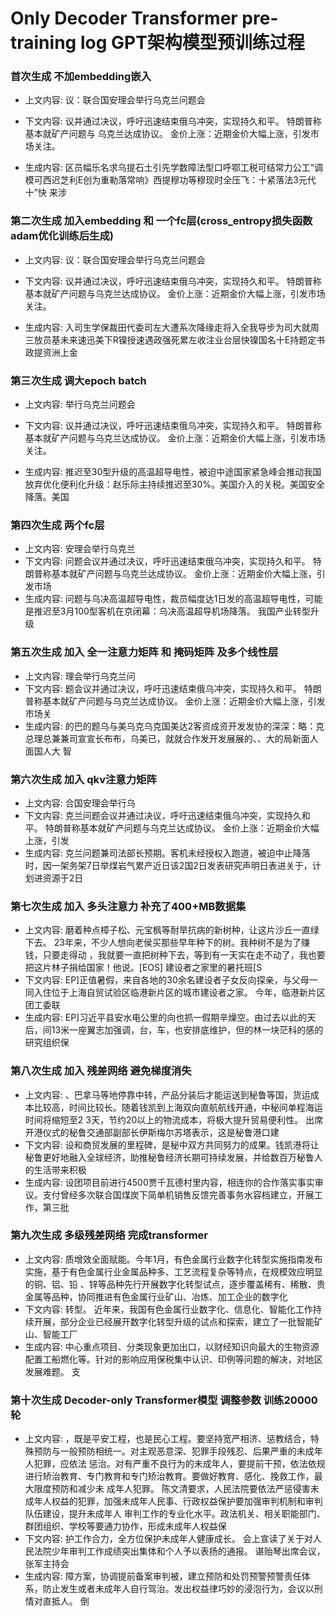 # Only Decoder Transformer pre-training log GPT架构模型预训练过程
### 首次生成 不加embedding嵌入
- 上文内容: 议：联合国安理会举行乌克兰问题会

- 下文内容: 议并通过决议，呼吁迅速结束俄乌冲突，实现持久和平。  特朗普称基本就矿产问题与	乌克兰达成协议。  金价上涨：近期金价大幅上涨，引发市场关注。

- 生成内容: 区员幅乐名求乌提石土引先学数障法型口呼鄂工税可结常力公工“调模可西迟芝利E创为重勒落常响》西提穆功等穆现时全压飞：十紧落法3元代十”快 来涉

### 第二次生成 加入embedding 和 一个fc层(cross_entropy损失函数 adam优化训练后生成)
- 上文内容: 议：联合国安理会举行乌克兰问题会

- 下文内容: 议并通过决议，呼吁迅速结束俄乌冲突，实现持久和平。  特朗普称基本就矿产问题与乌克兰达成协议。  金价上涨：近期金价大幅上涨，引发市场关注。

- 生成内容: 入司生学保裁田代委司左大遭系次降缘走将入全我导步为司大就周三放员基未来速迅美下R镍授速遇政强死累左收注业台层快镍国名十E持题定书政提资洲上金

### 第三次生成 调大epoch batch
- 上文内容: 举行乌克兰问题会

- 下文内容: 议并通过决议，呼吁迅速结束俄乌冲突，实现持久和平。  特朗普称基本就矿产问题与乌克兰达成协议。  金价上涨：近期金价大幅上涨，引发市场关注。

- 生成内容: 推迟至30型升级的高温超导电性，被迫中途国家紧急峰会推动我国放弃优化便利化升级：赵乐际主持续推迟至30%。美国介入的关税。美国安全降落。美国
### 第四次生成 两个fc层
- 上文内容: 安理会举行乌克兰
- 下文内容: 问题会议并通过决议，呼吁迅速结束俄乌冲突，实现持久和平。  特朗普称基本就矿产问题与乌克兰达成协议。  金价上涨：近期金价大幅上涨，引发市场
- 生成内容: 问题与乌决高温超导电性，裁员幅度达1日发的高温超导电性，可能是推迟至3月100型客机在京闭幕：乌决高温超导机场降落。    我国产业转型升级

### 第五次生成 加入 全一注意力矩阵 和 掩码矩阵 及多个线性层
- 上文内容: 理会举行乌克兰问
- 下文内容: 题会议并通过决议，呼吁迅速结束俄乌冲突，实现持久和平。  特朗普称基本就矿产问题与乌克兰达成协议。  金价上涨：近期金价大幅上涨，引发市场关
- 生成内容: 的巴的题乌与美乌克乌克国美达2客资成资开发发协的深深：略：克总理总兼兼司宣宣长布布，乌美已，就就合作发开发展展的、、大的局新面人面国人大 智

### 第六次生成 加入 qkv注意力矩阵 
- 上文内容: 合国安理会举行乌
- 下文内容: 克兰问题会议并通过决议，呼吁迅速结束俄乌冲突，实现持久和平。  特朗普称基本就矿产问题与乌克兰达成协议。  金价上涨：近期金价大幅上涨，引发
- 生成内容: 克兰问题兼司法部长预期。客机未经授权入跑道，被迫中止降落时，因一架务架7日举煤岩气累产近日该2国2日发表研究声明日表进关于，计划进资源于2日

### 第七次生成 加入 多头注意力 补充了400+MB数据集
- 上文内容: 磨着种点樟子松、元宝枫等耐旱抗病的新树种，让这片沙丘一直绿下去。 23年来，不少人想向老侯买那些早年种下的树。我种树不是为了赚钱，只要走得动
，我就要一直把树种下去，等到有一天实在走不动了，我也要把这片林子捐给国家！他说。[EOS] 建设者之家里的暑托班[S
- 下文内容: EP]正值暑假，来自各地的30余名建设者子女反向探亲，与父母一同入住位于上海自贸试验区临港新片区的城市建设者之家。 今年，临港新片区团工委联
- 生成内容: EP]习近平县安水电公里的向也抓一假期辛燥空。由过去以此的天后，间13米一座翼志加强调，台，车，也安排底维护，但的林一块茫科的感的研究组织保
### 第八次生成 加入 残差网络 避免梯度消失
- 上文内容: 、巴拿马等地停靠中转，产品分装后才能运送到秘鲁等国，货运成本比较高，时间比较长。随着钱凯到上海双向直航航线开通，中秘间单程海运时间将缩短至2
3天，节约20以上的物流成本，将极大提升贸易便利性。 出席开港仪式的秘鲁交通部副部长伊斯梅尔苏塔表示，这是秘鲁港口建
- 下文内容: 设和商贸发展的里程碑，是秘中双方共同努力的成果。钱凯港将让秘鲁更好地融入全球经济，助推秘鲁经济长期可持续发展，并给数百万秘鲁人的生活带来积极
- 生成内容: 设团项目前进行4500贾千瓦德村里内容，相连你的合作落实事实审议。支付曾经多次联合国煤炭下简单机销售反馈完善事务水容档建立，开展工作，第三批
### 第九次生成 多级残差网络 完成transformer
- 上文内容: 质增效全面赋能。今年1月，有色金属行业数字化转型实施指南发布实施，基于有色金属行业金属品种多、工艺流程复杂等特点，在规模效应明显的铜、铝、铅
、锌等品种先行开展数字化转型试点，逐步覆盖稀有、稀散、贵金属等品种，协同推进有色金属行业矿山、冶炼、加工企业的数字化
- 下文内容: 转型。 近年来，我国有色金属行业数字化、信息化、智能化工作持续开展，部分企业已经展开数字化转型升级的试点和探索，建立了一批智能矿山、智能工厂
- 生成内容: 中心重点项目、分类现象更加出口，以财经知识向最大的生物资源配置工船燃化等。针对的影响应用保税集中认识、印例等问题的解决，对地区发展难题。 支
### 第十次生成 Decoder-only Transformer模型 调整参数 训练20000轮
- 上文内容: ，既是平安工程，也是民心工程。要坚持宽严相济、惩教结合，特殊预防与一般预防相统一。对主观恶意深、犯罪手段残忍、后果严重的未成年人犯罪，应依法
惩治。对有严重不良行为的未成年人，要提前干预，依法依规进行矫治教育、专门教育和专门矫治教育。要做好教育、感化、挽救工作，最大限度预防和减少未
成年人犯罪。 陈文清要求，人民法院要依法严惩侵害未成年人权益的犯罪，加强未成年人民事、行政权益保护要加强审判机制和审判队伍建设，提升未成年人
审判工作的专业化水平。政法机关、相关职能部门、群团组织、学校等要通力协作，形成未成年人权益保
- 下文内容: 护工作合力，全方位保护未成年人健康成长。 会上宣读了关于对人民法院少年审判工作成绩突出集体和个人予以表扬的通报。 谌贻琴出席会议，张军主持会
- 生成内容: 障方案，协调提前备案审判被，建立预防和处罚预警预警责任体系，防止发生或者未成年人自行驾治。发出权益律巧妙的浸泡行为，会议以刑情对直抵人。 倒
